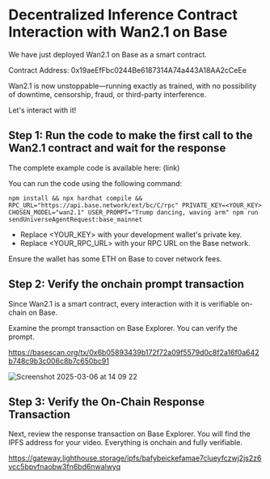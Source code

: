 
# Decentralized Inference Contract Interaction with Wan2.1 on Base

We have just deployed Wan2.1 on Base as a smart contract.

Contract Address: 0x19aeEfFbc0244Be6187314A74a443A18AA2cCeEe

Wan2.1 is now unstoppable—running exactly as trained, with no possibility of downtime, censorship, fraud, or third-party interference.

Let's interact with it!

## Step 1: Run the code to make the first call to the Wan2.1 contract and wait for the response

The complete example code is available here: (link)

You can run the code using the following command:
```
npm install && npx hardhat compile && RPC_URL="https://api.base.network/ext/bc/C/rpc" PRIVATE_KEY=<YOUR_KEY> CHOSEN_MODEL="wan2.1" USER_PROMPT="Trump dancing, waving arm" npm run sendUniverseAgentRequest:base_mainnet
```
- Replace <YOUR_KEY> with your development wallet's private key.
- Replace <YOUR_RPC_URL> with your RPC URL on the Base network.

Ensure the wallet has some ETH on Base to cover network fees.

## Step 2: Verify the onchain prompt transaction

Since Wan2.1 is a smart contract, every interaction with it is verifiable on-chain on Base.

Examine the prompt transaction on Base Explorer. You can verify the prompt.

https://basescan.org/tx/0x6b05893439b172f72a09f5579d0c8f2a16f0a642b748c9b3c006c8b7c650bc91

![Screenshot 2025-03-06 at 14 09 22](https://github.com/user-attachments/assets/9992920c-1244-4162-8933-bd42fa25e89b)

## Step 3: Verify the On-Chain Response Transaction

Next, review the response transaction on Base Explorer. You will find the IPFS address for your video. Everything is onchain and fully verifiable.

https://gateway.lighthouse.storage/ipfs/bafybeickefamae7clueyfczwj2js2z6vcc5bpvfnaobw3fn6bd6nwalwyq

